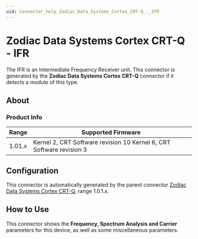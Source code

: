 ```yaml
---
uid: Connector_help_Zodiac_Data_Systems_Cortex_CRT-Q_-_IFR
---
```


# Zodiac Data Systems Cortex CRT-Q - IFR

The IFR is an Intermediate Frequency Receiver unit. This connector is generated by the **Zodiac Data Systems Cortex CRT-Q** connector if it detects a module of this type.

## About

### Product Info

| **Range** | **Supported Firmware**                                               |
|-----------|----------------------------------------------------------------------|
| 1.01.x    | Kernel 2, CRT Software revision 10 Kernel 6, CRT Software revision 3 |

## Configuration

This connector is automatically generated by the parent connector [Zodiac Data Systems Cortex CRT-Q,](xref:Connector_help_Zodiac_Data_Systems_Cortex_CRT-Q) range 1.0.1.x.

## How to Use

This connector shows the **Frequency, Spectrum Analysis and Carrier** parameters for this device, as well as some miscellaneous parameters.
